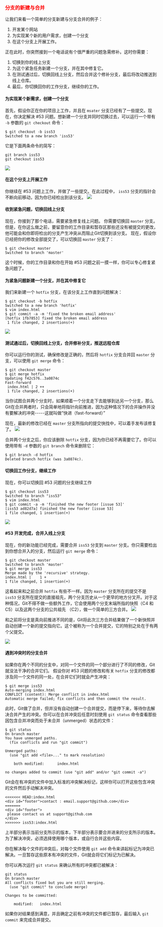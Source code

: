 ### <font color=red>分支的新建与合并</font>
让我们来看一个简单的分支新建与分支合并的例子：
1. 开发某个网站
2. 为实现某个新的用户需求，创建一个分支
3. 在这个分支上开展工作。

正在此时，你突然接到一个电话说有个很严重的问题急需修补。这时你需要：
1. 切换到你的线上分支
2. 为这个紧急任务新建一个分支，并在其中修复它。
3. 在测试通过后，切换回线上分支，然后合并这个修补分支，最后将改动推送到线上仓库。
4. 最后，你切换回你的工作分支，继续你的工作。

#### 为实现某个新需求，创建一个分支
首先，假设你正在你的项目上工作，并且在 ```msater``` 分支已经有了一些提交。现在，你决定解决 #53 问题。想新建一个分支并同时切换过去，可以运行一个带有 ```-b``` 参数的 ```git checkout``` 命令：
```
$ git checkout -b iss53
Switched to a new branch 'iss53'
```
它是下面两条命令的简写：
```
git branch iss53
git checkout iss53
```
![](创建一个新分支指针.png)

#### 在这个分支上开展工作
你继续在 #53 问题上工作，并做了一些提交。在此过程中， ```iss53``` 分支的指针会不断向前移动，因为你已经检出到该分支。
![](在iss53分支上提交.png)


#### 收到紧急问题，切换回线上分支
现在，你接到了那个电话，需要紧急修复线上问题。
你需要切换回 ```master``` 分支。但是，在你这么做之前，要留意你的工作目录和暂存区那些还没有被提交的更改，他可能会和你即将检出的分支产生冲突从而阻止Git切换到该分支。
现在，假设你已经把你的修改全部提交了，可以切换回 ```master``` 分支了：
```
$ git checkout master
Switched to branch 'master'
```
这个时候，你的工作目录和你在开始 #53 问题之前一摸一样，你可以专心修复紧急问题了。

#### 为紧急问题新建一个分支，并在其中修复它
我们来新建一个 ```hotfix``` 分支，在该分支上工作直到问题解决：
```
$ git checkout -b hotfix
Switched to a new branch 'hotfix'
$ vim index.html
$ git commit -a -m 'fixed the broken email address'
[hotfix 1fb7853] fixed the broken email address
 1 file changed, 2 insertions(+)
 ```
![](创建hotfix分支并在此提交.png)

#### 测试通过后，切换回线上分支，合并修补分支，推送远程仓库
你可以运行你的测试，确保修改是正确的，然后将 ```hotfix``` 分支合并回 ```master``` 分支，可以使用 ```git merge``` 命令：
```
$ git checkout master
$ git merge hotfix
Updating f42c576..3a0874c
Fast-forward
 index.html | 2 ++
 1 file changed, 2 insertions(+)
```

当你试图合并两个分支时，如果顺着一个分支走下去能够到达另一个分支，那么Git在合并两者时，只会简单地将指针向前推进，因为这种情况下的合并操作并没有要解决的冲突-----这就叫做”快进（fast-forward）”

现在，最新的修改已经在 ```master``` 分支所指向的提交快找中，可以着手发布该修复了。
![](maste被快进到hotfix.png)

合并两个分支之后，你应该删除 ```hotfix``` 分支，因为你已经不再需要它了。你可以使用带有 ```-d``` 参数的 ```git branch``` 命令来删除它：
```
$ git branch -d hotfix
Deleted branch hotfix (was 3a0874c).
```


#### 切换回工作分支，继续工作
现在，你可以切换回 #53 问题的分支继续工作
```
$ git checkout iss53
Switched to branch "iss53"
$ vim index.html
$ git commit -a -m 'finished the new footer [issue 53]'
[iss53 ad82d7a] finished the new footer [issue 53]
1 file changed, 1 insertion(+)
```
![](切换回iss53分支继续工作.png)

#### #53 开发完成，合并入线上分支
现在，你的新功能已经完成，需要合并 ```iss53``` 分支到 ```master``` 分支。你只需要检出到你想合并入的分支，然后运行 ```git merge``` 命令：
```
$ git checkout master
Switched to branch 'master'
$ git merge iss53
Merge made by the 'recursive' strategy.
index.html |    1 +
1 file changed, 1 insertion(+)
```
这看起来和之前合并 ```hotfix``` 有些不一样。因为 ```master``` 分支所在的提交不是 ```iss53``` 分支所在提交的直接祖先，两个分支历史从一个更早的地方分叉开。对于这种情况，Git不得不做一些额外工作，它会使用两个分支末端所指的快照（C4 和 C5）以及这两个分支的公共祖先 （C2），做一个简单的三方合并。
![](一次三方合并.png)

和之前将分支是真向前推进不同的是，Git将此次三方合并结果做了一个新快照并自动创建一个新的提交指向它。这个被称为一个合并提交，它的特别之处在于有两个父提交。

![](合并提交.png)

#### 遇到冲突时的分支合并
如果你在两个不同的分支中，对同一个文件的同一个部分进行了不同的修改，Git就没法干净的合并它们。
假设你对 #53 问题的修改和有关 ```hotfix``` 分支的修改都涉及同一个文件的同一处，在合并它们时就会产生冲突：
```
$ git merge iss53
Auto-merging index.html
CONFLICT (content): Merge conflict in index.html
Automatic merge failed; fix conflicts and then commit the result.
```

此时，Git做了合并，但并没有自动创建一个合并提交，而是停下来，等待你去解决合并产生的冲突。你可以在合并冲突后任意时刻使用 ```git status``` 命令查看那些因包含合并冲突而处于未合并（unmerged）状态的文件：
```
$ git status
On branch master
You have unmerged paths.
  (fix conflicts and run "git commit")

Unmerged paths:
  (use "git add <file>..." to mark resolution)

    both modified:      index.html

no changes added to commit (use "git add" and/or "git commit -a")
```

Git会在有冲突的文件中加入标准的冲突解决标记，这样你可以打开这些包含冲突的文件然后手动解决冲突。
```
<<<<<<< HEAD:index.html
<div id="footer">contact : email.support@github.com</div>
=======
<div id="footer">
 please contact us at support@github.com
</div>
>>>>>>> iss53:index.html
```
上半部分表示当前分支所示的版本，下半部分表示要合并进来的分支所示的版本。为了解决冲突，必须选择使用哪个版本，或自行合并这些内容。

你在解决每个文件的冲突后，对每个文件使用 ```git add``` 命令来讲起标记为冲突已解决。一旦暂存这些原本有冲突的文件，Git就会将它们标记为已解决。

你可以再次运行 ```git status``` 来确认所有的冲突都已被解决：
```
git status
On branch master
All conflicts fixed but you are still merging.
  (use "git commit" to conclude merge)

Changes to be committed:

    modified:   index.html
```

如果你对结果感到满意，并且确定之前有冲突的文件都已暂存，最后输入 ```git commit``` 来完成合并提交。
